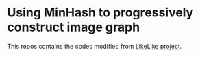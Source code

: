 
# Using MinHash to progressively construct image graph

This repos contains the codes modified from [LikeLike project](http://code.google.com/p/likelike/). 

